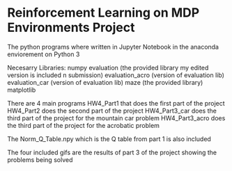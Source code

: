 # Reinforcement Learning on MDP Environments Project

The python programs where written in Jupyter Notebook in the anaconda enviorement on Python 3

Necesarry Libraries:
numpy
evaluation (the provided library my edited version is included n submission)
evaluation_acro (version of evaluation lib)
evaluation_car (version of evaluation lib)
maze (the provided library)
matplotlib

There are 4 main programs
HW4_Part1 that does the first part of the project
HW4_Part2 does the second part of the project
HW4_Part3_car does the third part of the project for the mountain car problem
HW4_Part3_acro does the third part of the project for the acrobatic problem

The Norm_Q_Table.npy which is the Q table from part 1 is also included

The four included gifs are the results of part 3 of the project showing the problems being solved
